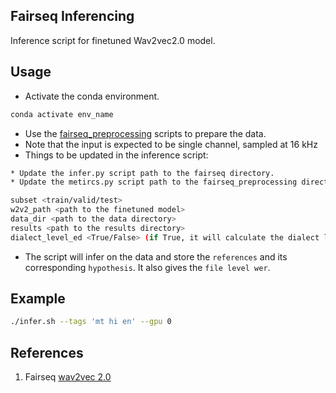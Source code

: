 ## Fairseq Inferencing
Inference script for finetuned Wav2vec2.0 model.

## Usage
* Activate the conda environment.
```bash
conda activate env_name
```
* Use the [fairseq_preprocessing](https://github.com/Amartyaveer/NLTM-Spire/blob/main/recipes/fairseq_preprocessing/) scripts to prepare the data.
* Note that the input is expected to be single channel, sampled at 16 kHz
* Things to be updated in the inference script:
```bash
* Update the infer.py script path to the fairseq directory.
* Update the metircs.py script path to the fairseq_preprocessing directory.

subset <train/valid/test>
w2v2_path <path to the finetuned model>
data_dir <path to the data directory>
results <path to the results directory>
dialect_level_ed <True/False> (if True, it will calculate the dialect level wer)
```
* The script will infer on the data and store the `references` and its corresponding `hypothesis`. It also gives the `file level wer`. 

## Example

```bash
./infer.sh --tags 'mt hi en' --gpu 0
```

## References
1. Fairseq [wav2vec 2.0](https://github.com/facebookresearch/fairseq/blob/main/examples/wav2vec/README.md)